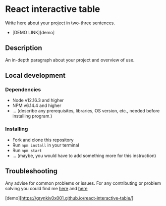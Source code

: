 # React interactive table

Write here about your project in two-three sentences.
- [DEMO LINK][demo]

## Description

An in-depth paragraph about your project and overview of use.

## Local development

### Dependencies
* Node v12.16.3 and higher
* NPM v6.14.4 and higher
* ... (describe any prerequisites, libraries, OS version, etc., needed before installing program.)


### Installing
* Fork and clone this repository
* Run `npm install` in your terminal
* Run `npm start`
* ... (maybe, you would have to add something more for this instruction)

## Troubleshooting

Any advise for common problems or issues.
For any contributing or problem solving you could find me [here]() and [here]()

[demo][https://grynkiv0x001.github.io/react-interactive-table/]
